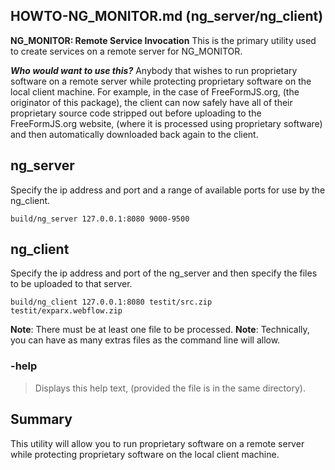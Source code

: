 ## HOWTO-NG_MONITOR.md (ng_server/ng_client)

**NG_MONITOR: Remote Service Invocation**
This is the primary utility used to create services on a remote server for NG_MONITOR.

**_Who would want to use this?_**
Anybody that wishes to run proprietary software on a remote server while protecting proprietary software on the local client machine. For example, in the case of FreeFormJS.org, (the originator of this package), the client can now safely have all of their proprietary source code stripped out before uploading to the FreeFormJS.org website, (where it is processed using proprietary software) and then automatically downloaded back again to the client.

## ng_server

Specify the ip address and port and a range of available ports for use by the ng_client.

    build/ng_server 127.0.0.1:8080 9000-9500

## ng_client

Specify the ip address and port of the ng_server and then specify the files to be uploaded to that server.

    build/ng_client 127.0.0.1:8080 testit/src.zip testit/exparx.webflow.zip

**Note**: There must be at least one file to be processed.
**Note**: Technically, you can have as many extras files as the command line will allow.

### -help

> Displays this help text, (provided the file is in the same directory).

## Summary

This utility will allow you to run proprietary software on a remote server while protecting proprietary software on the local client machine.
